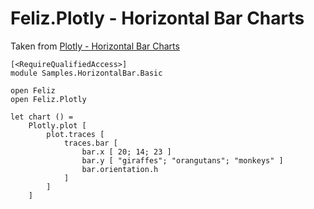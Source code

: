 ﻿# Feliz.Plotly - Horizontal Bar Charts

Taken from [Plotly - Horizontal Bar Charts](https://plot.ly/javascript/horizontal-bar-charts/)

```fsharp:plotly-chart-horizontalbar-basic
[<RequireQualifiedAccess>]
module Samples.HorizontalBar.Basic

open Feliz
open Feliz.Plotly

let chart () =
    Plotly.plot [
        plot.traces [
            traces.bar [
                bar.x [ 20; 14; 23 ]
                bar.y [ "giraffes"; "orangutans"; "monkeys" ]
                bar.orientation.h
            ]
        ]
    ]
```